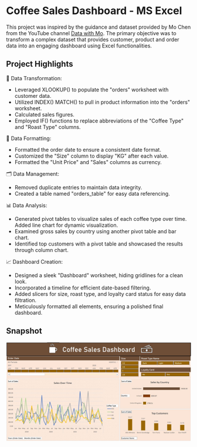 # Coffee Sales Dashboard - MS Excel
This project was inspired by the guidance and dataset provided by Mo Chen from the YouTube channel [Data with Mo](https://www.youtube.com/@datawithmo). The primary objective was to transform a complex dataset that provides customer, product and order data into an engaging dashboard using Excel functionalities.

## Project Highlights

📂 Data Transformation:
- Leveraged XLOOKUP() to populate the "orders" worksheet with customer data.
- Utilized INDEX() MATCH() to pull in product information into the "orders" worksheet.
- Calculated sales figures.
- Employed IF() functions to replace abbreviations of the "Coffee Type" and "Roast Type" columns.

📅 Data Formatting:
- Formatted the order date to ensure a consistent date format.
- Customized the "Size" column to display "KG" after each value.
- Formatted the "Unit Price" and "Sales" columns as currency.

🗂 Data Management:
- Removed duplicate entries to maintain data integrity.
- Created a table named "orders_table" for easy data referencing.

📊 Data Analysis:
- Generated pivot tables to visualize sales of each coffee type over time. Added line chart for dynamic visualization.
- Examined gross sales by country using another pivot table and bar chart.
- Identified top customers with a pivot table and showcased the results through column chart.

📈 Dashboard Creation:
- Designed a sleek "Dashboard" worksheet, hiding gridlines for a clean look.
- Incorporated a timeline for efficient date-based filtering.
- Added slicers for size, roast type, and loyalty card status for easy data filtration.
- Meticulously formatted all elements, ensuring a polished final dashboard.

## Snapshot
![Image](CoffeeOrdersDashboard.jpg)

